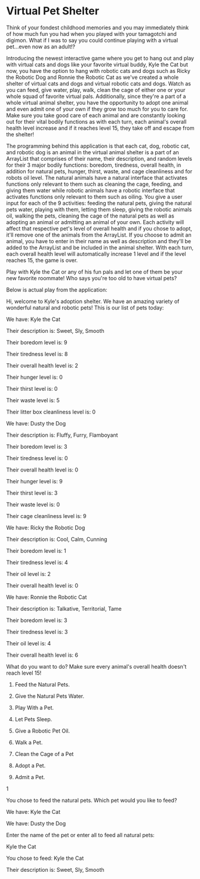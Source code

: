 # Virtual Pet Shelter

Think of your fondest childhood memories and you may immediately think of how much fun you had when you played with your tamagotchi and digimon. What if I was to say you could continue playing with a virtual pet...even now as an adult!?

Introducing the newest interactive game where you get to hang out and play with virtual cats and dogs like your favorite virtual buddy, Kyle the Cat but now, you have the option to hang with robotic cats and dogs such as Ricky the Robotic Dog and Ronnie the Robotic Cat as we've created a whole shelter of virtual cats and dogs and virtual robotic cats and dogs.  Watch as you can feed, give water, play, walk, clean the cage of either one or your whole squad of favorite virtual pals.  Additionally, since they're a part of a whole virtual animal shelter, you have the opportunity to adopt one animal and even admit one of your own if they grow too much for you to care for.  Make sure you take good care of each animal and are constantly looking out for their vital bodily functions as with each turn, each animal's overall health level increase and if it reaches level 15, they take off and escape from the shelter!

The programming behind this application is that each cat, dog, robotic cat, and robotic dog is an animal in the virtual animal shelter is a part of an ArrayList that comprises of their name, their description, and random levels for their 3 major bodily functions: boredom, tiredness, overall health, in addition for natural pets, hunger, thirst, waste, and cage cleanliness and for robots oil level.  The natural animals have a natural interface that activates functions only relevant to them such as cleaning the cage, feeding, and giving them water while robotic animals have a robotic interface that activates functions only relevant to them such as oiling. You give a user input for each of the 9 activities: feeding the natural pets, giving the natural pets water, playing with them, letting them sleep, giving the robotic animals oil, walking the pets, cleaning the cage of the natural pets as well as adopting an animal or admitting an animal of your own.  Each activity will affect that respective pet's level of overall health and if you chose to adopt, it'll remove one of the animals from the ArrayList.  If you choose to admit an animal, you have to enter in their name as well as description and they'll be added to the ArrayList and be included in the animal shelter.  With each turn, each overall health level will automatically increase 1 level and if the level reaches 15, the game is over.

Play with Kyle the Cat or any of his fun pals and let one of them be your new favorite roommate! Who says you're too old to have virtual pets?

Below is actual play from the application:

Hi, welcome to Kyle's adoption shelter.  We have an amazing variety of wonderful natural and robotic pets!  This is our list of pets today:

We have: Kyle the Cat

Their description is: Sweet, Sly, Smooth

Their boredom level is: 9

Their tiredness level is: 8

Their overall health level is: 2

Their hunger level is: 0

Their thirst level is: 0

Their waste level is: 5

Their litter box cleanliness level is: 0

We have: Dusty the Dog

Their description is: Fluffy, Furry, Flamboyant

Their boredom level is: 3

Their tiredness level is: 0

Their overall health level is: 0

Their hunger level is: 9

Their thirst level is: 3

Their waste level is: 0

Their cage cleanliness level is: 9

We have: Ricky the Robotic Dog

Their description is: Cool, Calm, Cunning

Their boredom level is: 1

Their tiredness level is: 4

Their oil level is: 2

Their overall health level is: 0

We have: Ronnie the Robotic Cat

Their description is: Talkative, Territorial, Tame

Their boredom level is: 3

Their tiredness level is: 3

Their oil level is: 4

Their overall health level is: 6

What do you want to do? Make sure every animal's overall health doesn't reach level 15!

1. Feed the Natural Pets.

2. Give the Natural Pets Water.

3. Play With a Pet.

4. Let Pets Sleep.

5. Give a Robotic Pet Oil.

6. Walk a Pet.

7. Clean the Cage of a Pet

8. Adopt a Pet.

9. Admit a Pet.

1

You chose to feed the natural pets. Which pet would you like to feed?

We have: Kyle the Cat

We have: Dusty the Dog

Enter the name of the pet or enter all to feed all natural pets: 

Kyle the Cat

You chose to feed: Kyle the Cat

Their description is: Sweet, Sly, Smooth
